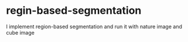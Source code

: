 # regin-based-segmentation

I implement region-based segmentation and run it with nature image and cube image

